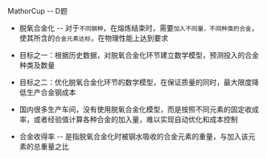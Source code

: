 MathorCup -- D题

* 脱氧合金化  -- 对于`不同钢种`，在熔炼结束时，需要`加入不同量，不同种类的合金`，使其所含的`合金元素达标`，在物理性能上达到要求

* 目标之一：根据历史数据，对脱氧合金化环节建立数学模型，预测投入的合金种类及数量

* 目标之二：优化脱氧合金化环节的数学模型，在保证质量的同时，最大限度降低生产合金钢成本

* 国内很多生产车间，没有使用脱氧合金化模型，而是按照不同元素的固定收成率，或者经验值计算各种合金的加入量，难以实现自动优化和成本控制

* 合金收得率  -- 是指脱氧合金化时被钢水吸收的合金元素的重量，与加入该元素的总重量之比

